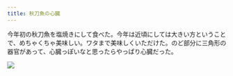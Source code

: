 ```yaml
---
title: 秋刀魚の心臓
---
```


今年初の秋刀魚を塩焼きにして食べた。今年は近頃にしては大きい方ということで、めちゃくちゃ美味しい。ワタまで美味しくいただけた。のど部分に三角形の器官があって、心臓っぽいなと思ったらやっぱり心臓だった。

![](https://photos.apkas.net/medium/202508/20250829-AR500015.webp)

